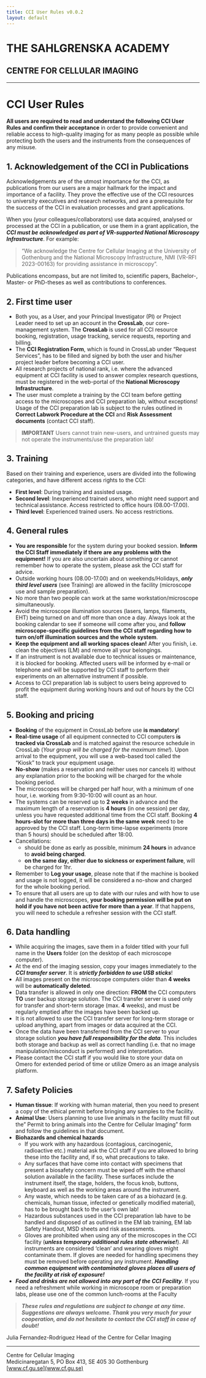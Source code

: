 ```yaml
---
title: CCI User Rules v0.0.2
layout: default
---
```

# **THE SAHLGRENSKA ACADEMY**

## **CENTRE FOR CELLULAR IMAGING**
___
# CCI User Rules

**All users are required to read and understand the following CCI User Rules and confirm their acceptance** in order to provide convenient and reliable access to high-quality imaging for as many people as possible while protecting both the users and the instruments from the consequences of any misuse.  

## 1. **Acknowledgement of the CCI in Publications**

Acknowledgements are of the utmost importance for the CCI, as publications from our users are a major hallmark for the impact and importance of a facility. They prove the effective use of the CCI resources to university executives and research networks, and are a prerequisite for the success of the CCI in evaluation processes and grant applications. 

When you (your colleagues/collaborators) use data acquired, analysed or processed at the CCI in a publication, or use them in a grant application, the ***CCI must be acknowledged as part of VR-supported National Microscopy Infrastructure***. For example: 
> “We acknowledge the Centre for Cellular Imaging at the University of Gothenburg and the National Microscopy Infrastructure, NMI (VR-RFI 2023-00163) for providing assistance in microscopy”.

Publications encompass, but are not limited to, scientific papers, Bachelor-, Master- or PhD-theses as well as contributions to conferences. 

## 2. First time user  

- Both you, as a User, and your Principal Investigator (PI) or Project Leader need to set up an account in the **CrossLab**, our core-management system. The **CrossLab** is used for all CCI resource booking, registration, usage tracking, service requests, reporting and billing.
- The **CCI Registration Form**, which is found in CrossLab under “Request Services”, has to be filled and signed by both the user and his/her project leader before becoming a CCI user.  
- All research projects of national rank, i.e. where the advanced equipment at CCI facility is used to answer complex research questions, must be registered in the web-portal of the **National Microscopy Infrastructure**. 
- The user must complete a training by the CCI team before getting access to the microscopes and CCI preparation lab, without exceptions! Usage of the CCI preparation lab is subject to the rules outlined in **Correct Labwork Procedure at the CCI** and **Risk Assessment documents** (contact CCI staff). 

> **IMPORTANT**
> Users cannot train new-users, and untrained guests may not operate the instruments/use the preparation lab! 

## 3. Training 

Based on their training and experience, users are divided into the following categories, and have different access rights to the CCI: 
- **First level**: During training and assisted usage. 
- **Second level**: Inexperienced trained users, who might need support and technical assistance. Access restricted to office hours (08.00-17.00). 
- **Third level**: Experienced trained users. No access restrictions. 

## 4. General rules 

 - **You are responsible** for the system during your booked session. **Inform the CCI Staff immediately if there are any problems with the equipment!** If you are also uncertain about something or cannot remember how to operate the system, please ask the CCI staff for advice.  
- Outside working hours (08.00-17.00) and on weekends/Holidays, ***only third level users*** (see Training) are allowed in the facility (microscope use and sample preparation). 
- No more than two people can work at the same workstation/microscope simultaneously. 
- Avoid the microscope illumination sources (lasers, lamps, filaments, EHT) being turned on and off more than once a day. Always look at the booking calendar to see if someone will come after you, and **follow microscope-specific guidelines from the CCI staff regarding how to turn on/off illumination sources and the whole system**.  
- **Keep the equipment and all working spaces clean!** After you finish, i.e. clean the objectives (LM) and remove all your belongings.  
- If an instrument is not available due to technical issues or maintenance, it is blocked for booking. Affected users will be informed by e-mail or telephone and will be supported by CCI staff to perform their experiments on an alternative instrument if possible. 
- Access to CCI preparation lab is subject to users being approved to profit the equipment during working hours and out of hours by the CCI staff.  

## 5. Booking and pricing  

- **Booking** of the equipment in CrossLab before use **is mandatory**!  
- **Real-time usage** of all equipment connected to CCI computers **is tracked via CrossLab** and is matched against the resource schedule in CrossLab (*Your group will be charged for the maximum time!*). Upon arrival to the equipment, you will use a web-based tool called the “Kiosk” to track your equipment usage.  
- **No-show** (makes a reservation and neither uses nor cancels it) without any explanation prior to the booking will be charged for the whole booking period. 
- The microscopes will be charged per half hour, with a minimum of one hour, i.e. working from 9:30-10:00 will count as an hour. 
- The systems can be reserved up to **2 weeks** in advance and the maximum length of a reservation is **4 hours** (in one session) per day, unless you have requested additional time from the CCI staff. Booking **4 hours-slot for more than three days in the same week** need to be approved by the CCI staff. Long-term time-lapse experiments (more than 5 hours) should be scheduled after 18:00.
- Cancellations: 
    - should be done as early as possible, minimum **24 hours** in advance to **avoid being charged**.
    - **on the same day, either due to sickness or experiment failure**, will be charged for 1hr. 
- Remember to **Log your usage**, please note that if the machine is booked and usage is not logged, it will be considered a no-show and charged for the whole booking period. 
- To ensure that all users are up to date with our rules and with how to use and handle the microscopes, **your booking permission will be put on hold if you have not been active for more than a year**. If that happens, you will need to schedule a refresher session with the CCI staff.

## 6. Data handling 

- While acquiring the images, save them in a folder titled with your full name in the **Users** folder (on the desktop of each microscope computer). 
- At the end of the imaging session, copy your images immediately to the ***CCI transfer server***. It is ***strictly forbidden to use USB sticks***!
- All images present on the microscope computers older than **4 weeks** will be **automatically deleted**.
- Data transfer is allowed in only one direction: **FROM** the CCI computers **TO** user backup storage solution. The CCI transfer server is used only for transfer and short-term storage (max. **4** weeks), and must be regularly emptied after the images have been backed up. 
- It is not allowed to use the CCI transfer server for long-term storage or upload anything, apart from images or data acquired at the CCI. 
- Once the data have been transferred from the CCI server to your storage solution ***you have full responsibility for the data***. This includes both storage and backup as well as correct handling (i.e. that no image manipulation/misconduct is performed) and interpretation.  
- Please contact the CCI staff if you would like to store your data on Omero for extended period of time or utilize Omero as an image analysis platform.  

## 7. Safety Policies 

- **Human tissue**: If working with human material, then you need to present a copy of the ethical permit before bringing any samples to the facility.  
- **Animal Use**: Users planning to use live animals in the facility must fill out the” Permit to bring animals into the Centre for Cellular Imaging” form and follow the guidelines in that document.  
- **Biohazards and chemical hazards**
    - If you work with any hazardous (contagious, carcinogenic, radioactive etc.) material ask the CCI staff if you are allowed to bring these into the facility and, if so, what precautions to take. 
    - Any surfaces that have come into contact with specimens that present a biosafety concern must be wiped off with the ethanol solution available in the facility. These surfaces include the instrument itself, the stage, holders, the focus knob, buttons, keyboard as well as the working areas around the instrument.  
    - Any waste, which needs to be taken care of as a biohazard (e.g. chemicals, human tissue, infected or genetically modified material), has to be brought back to the user’s own lab! 
    - Hazardous substances used in the CCI preparation lab have to be handled and disposed of as outlined in the EM lab training, EM lab Safety Handout, MSD sheets and risk assessments.  
    - Gloves are prohibited when using any of the microscopes in the CCI facility (***unless temporary additional rules state otherwise!***). All instruments are considered ‘clean’ and wearing gloves might contaminate them. If gloves are needed for handling specimens they must be removed before operating any instrument. ***Handling common equipment with contaminated gloves places all users of the facility at risk of exposure!***
- ***Food and drinks are not allowed into any part of the CCI Facility***. If you need a refreshment while working in microscope room or preparation labs, please use one of the common lunch-rooms at the Faculty 

> ***These rules and regulations are subject to change at any time. Suggestions are always welcome. Thank you very much for your cooperation, and do not hesitate to contact the CCI staff in case of doubt!***

Julia Fernandez-Rodriguez 
Head of the Centre for Cellar Imaging

____
Centre for Cellular Imaging  
Medicinaregatan 5, PO Box 413, SE 405 30 Gotthenburg  
[www.cf.gu.se](www.cf.gu.se)  